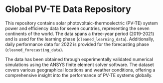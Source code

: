 # Global PV-TE Data Repository

This repository contains solar photovoltaic-thermoelectric (PV-TE) system power and efficiency data for seven countries, representing the seven continents of the world. The data spans a three-year period (2019-2021) and is used for the learning phase (`cleaned_learning_data`). Additionally, daily performance data for 2022 is provided for the forecasting phase (`cleaned_forecasting_data`).

The data has been obtained through experimentally validated numerical simulations using the ANSYS finite element solver software. The dataset covers various geographical locations and weather conditions, offering a comprehensive insight into the performance of PV-TE systems globally.
